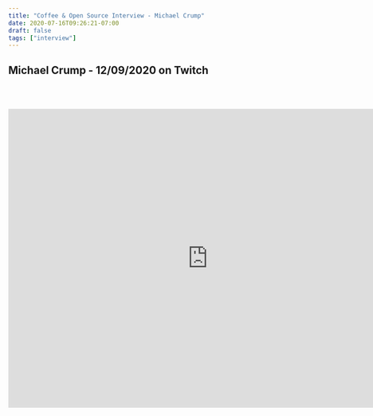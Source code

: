 ```yaml
---
title: "Coffee & Open Source Interview - Michael Crump"
date: 2020-07-16T09:26:21-07:00
draft: false
tags: ["interview"]
---
```


## Michael Crump - 12/09/2020 on Twitch

<br /><br />

<center>
<iframe width="800" height="600" src="https://www.youtube.com/embed/fhXaiDsx2O0" frameborder="0" allow="accelerometer; autoplay; clipboard-write; encrypted-media; gyroscope; picture-in-picture" allowfullscreen></iframe>
</center>